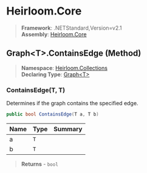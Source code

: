 # Heirloom.Core

> **Framework**: .NETStandard,Version=v2.1  
> **Assembly**: [Heirloom.Core][0]

## Graph\<T>.ContainsEdge (Method)

> **Namespace**: [Heirloom.Collections][0]  
> **Declaring Type**: [Graph\<T>][1]

### ContainsEdge(T, T)

Determines if the graph contains the specified edge.

```cs
public bool ContainsEdge(T a, T b)
```

| Name | Type | Summary |
|------|------|---------|
| a    | `T`  |         |
| b    | `T`  |         |

> **Returns** - `bool`

[0]: ../../../Heirloom.Core.md
[1]: ../Graph[T].md
